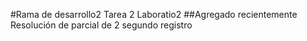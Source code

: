 #Rama de desarrollo2
Tarea 2
Laboratio2
##Agregado recientemente
Resolución de parcial de 2 segundo registro
